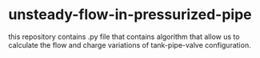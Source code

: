 # unsteady-flow-in-pressurized-pipe
this repository contains .py file that contains algorithm that allow us to calculate the flow and charge variations of tank-pipe-valve configuration.
